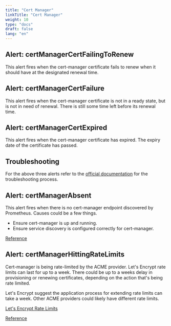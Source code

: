 ```yaml
---
title: "Cert Manager"
linkTitle: "Cert Manager"
weight: 10
type: "docs"
draft: false
lang: "en"
---
```


## Alert: certManagerCertFailingToRenew
This alert fires when the cert-manager certificate fails to renew when it should have at the designated renewal time.

## Alert: certManagerCertFailure
This alert fires when the cert-manager certificate is not in a ready state, but is not in need of renewal. There is still some time left before its renewal time.

## Alert: certManagerCertExpired
This alert fires when the cert-manager certificate has expired. The expiry date of the certificate has passed.

## Troubleshooting
For the above three alerts refer to the [official documentation](https://cert-manager.io/docs/troubleshooting/acme/) for the troubleshooting process.

## Alert: certManagerAbsent
This alert fires when there is no cert-manager endpoint discovered by Prometheus. Causes could be a few things.

- Ensure cert-manager is up and running.
- Ensure service discovery is configured correctly for cert-manager.

[Reference](https://gitlab.com/uneeq-oss/cert-manager-mixin/-/blob/master/RUNBOOK.md)

## Alert: certManagerHittingRateLimits
Cert-manager is being rate-limited by the ACME provider. Let's Encrypt rate limits can last for up to a week. There could be up to a weeks delay in provisioning or renewing certificates, depending on the action that's being rate limited.

Let's Encrypt suggest the application process for extending rate limits can take a week. Other ACME providers could likely have different rate limits.

[Let's Encrypt Rate Limits](https://letsencrypt.org/docs/rate-limits/)

[Reference](https://gitlab.com/uneeq-oss/cert-manager-mixin/-/blob/master/RUNBOOK.md)
